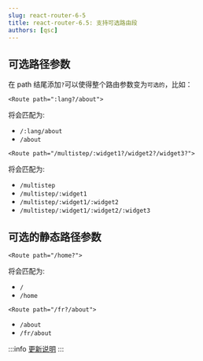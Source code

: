 ```yaml
---
slug: react-router-6-5
title: react-router-6.5: 支持可选路由段
authors: [qsc]
---
```


## 可选路径参数

在 path 结尾添加`?`可以使得整个路由参数变为`可选的`，比如：
```tsx
<Route path=":lang?/about"> 
```
将会匹配为:
-   `/:lang/about`
-   `/about`

```tsx
<Route path="/multistep/:widget1?/widget2?/widget3?">
```
将会匹配为:
-   `/multistep`
-   `/multistep/:widget1`
-   `/multistep/:widget1/:widget2`
-   `/multistep/:widget1/:widget2/:widget3`

## 可选的静态路径参数

```tsx
<Route path="/home?">
```
将会匹配为: 
-   `/`
-   `/home`

```tsx
<Route path="/fr?/about">
```
-   `/about`
-   `/fr/about`

:::info 
[更新说明](https://github.com/remix-run/react-router/releases/tag/react-router%406.5.0)
:::